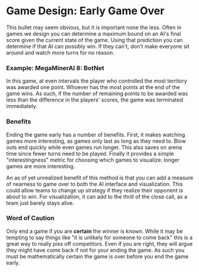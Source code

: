 # Game Design: Early Game Over

This bullet may seem obvious, but it is important none the less.  Often in games we design you can determine a maximum bound on an AI's final score given the current state of the game.  Using that prediction you can determine if that AI can possibly win.  If they can't, don't make everyone sit around and watch more turns for no reason.

### Example: MegaMinerAI 8: BotNet
In this game, at even intervals the player who controlled the most territory was awarded one point.  Whoever has the most points at the end of the game wins.  As such, if the number of remaining points to be awarded was less than the difference in the players' scores, the game was terminated immediately.

### Benefits
Ending the game early has a number of benefits.  First, it makes watching games more interesting, as games only last as long as they need to.  Blow outs end quickly while even games run longer.  This also saves on arena time since fewer turns need to be played.  Finally it provides a simple "interestingness" metric for choosing which games to visualize: longer games are more interesting.

An as of yet unrealized benefit of this method is that you can add a measure of nearness to game over to both the AI interface and visualization.  This could allow teams to change up strategy if they realize their opponent is about to win.  For visualization, it can add to the thrill of the close call, as a team just barely stays alive.

### Word of Caution
Only end a game if you are **certain** the winner is known.  While it may be tempting to say things like "it is unlikely for someone to come back" this is a great way to really piss off competitors.  Even if you are right, they will argue they might have come back if not for your ending the game.  As such you must be mathematically certain the game is over before you end the game early.
